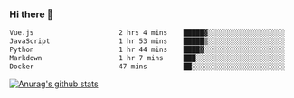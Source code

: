 ### Hi there 👋



<!--
**webB1an/webB1an** is a ✨ _special_ ✨ repository because its `README.md` (this file) appears on your GitHub profile.

Here are some ideas to get you started:

- 🔭 I’m currently working on ...
- 🌱 I’m currently learning ...
- 👯 I’m looking to collaborate on ...
- 🤔 I’m looking for help with ...
- 💬 Ask me about ...
- 📫 How to reach me: ...
- 😄 Pronouns: ...
- ⚡ Fun fact: ...
-->

<!--START_SECTION:waka-->

```txt
Vue.js                     2 hrs 4 mins    █████▓░░░░░░░░░░░░░░░░░░░   22.89 %
JavaScript                 1 hr 53 mins    █████▒░░░░░░░░░░░░░░░░░░░   20.88 %
Python                     1 hr 44 mins    ████▓░░░░░░░░░░░░░░░░░░░░   19.12 %
Markdown                   1 hr 7 mins     ███░░░░░░░░░░░░░░░░░░░░░░   12.48 %
Docker                     47 mins         ██░░░░░░░░░░░░░░░░░░░░░░░   08.66 %
```

<!--END_SECTION:waka-->


[![Anurag's github stats](https://github-readme-stats.vercel.app/api?username=webB1an&show_icons=true&theme=radical)](https://github.com/anuraghazra/github-readme-stats)

